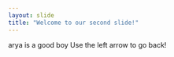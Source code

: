 ```yaml
---
layout: slide
title: "Welcome to our second slide!"
---
```

arya is a good boy
Use the left arrow to go back!

